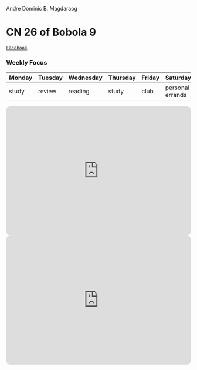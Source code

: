 Andre Dominic B. Magdaraog
# CN 26 of Bobola 9

[`Facebook`](https://www.facebook.com/profile.php?id=100071407076835)

### Weekly Focus
|Monday|Tuesday|Wednesday|Thursday|Friday|Saturday|Sunday|
|-------|-------|-------|-------|-------|-------|-------|
|study|review|reading|study|club|personal errands|rest|

<iframe style="border-radius:12px" src="https://open.spotify.com/embed/track/2D4dV2KXDTszzJ3p3cFqhA?utm_source=generator" width="100%" height="352" frameBorder="0" allowfullscreen="" allow="autoplay; clipboard-write; encrypted-media; fullscreen; picture-in-picture" loading="lazy"></iframe>

<iframe style="border-radius:12px" src="https://open.spotify.com/embed/playlist/3UsDTZmwmWdH9gjKYRVrSG?utm_source=generator" width="100%" height="352" frameBorder="0" allowfullscreen="" allow="autoplay; clipboard-write; encrypted-media; fullscreen; picture-in-picture" loading="lazy"></iframe>
